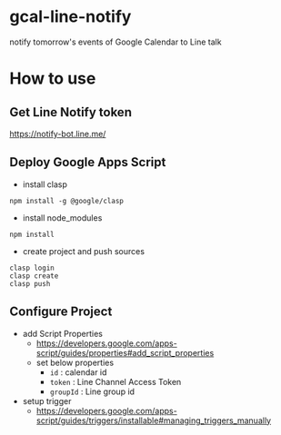 # gcal-line-notify

notify tomorrow's events of Google Calendar to Line talk

# How to use

## Get Line Notify token

https://notify-bot.line.me/

## Deploy Google Apps Script

- install clasp

```
npm install -g @google/clasp
```

- install node_modules

```
npm install
```

- create project and push sources

```
clasp login
clasp create
clasp push
```

## Configure Project

- add Script Properties
  - https://developers.google.com/apps-script/guides/properties#add_script_properties
  - set below properties
    - `id` : calendar id
    - `token` : Line Channel Access Token
    - `groupId` : Line group id
- setup trigger
  - https://developers.google.com/apps-script/guides/triggers/installable#managing_triggers_manually
